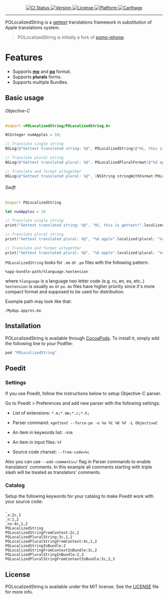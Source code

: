 <p align="center">
    <a href="https://travis-ci.org/hulab/POLocalizedString">
        <img src="http://img.shields.io/travis/hulab/POLocalizedString.svg?style=flat" alt="CI Status">
    </a>
    <a href="http://cocoapods.org/pods/POLocalizedString">
        <img src="https://img.shields.io/cocoapods/v/POLocalizedString.svg?style=flat" alt="Version">
    </a>
    <a href="http://cocoapods.org/pods/POLocalizedString">
        <img src="https://img.shields.io/cocoapods/l/POLocalizedString.svg?style=flat" alt="License">
    </a>
    <a href="http://cocoapods.org/pods/POLocalizedString">
        <img src="https://img.shields.io/cocoapods/p/POLocalizedString.svg?style=flat" alt="Platform">
    </a>
    <a href="https://github.com/Carthage/Carthage">
        <img src="https://img.shields.io/badge/Carthage-compatible-brightgreen.svg?style=flat" alt="Carthage">
    </a>
</p>

----------------

POLocalizedString is a [gettext](https://www.gnu.org/software/gettext/) translations framework in substitution of Apple translations system.

> POLocalizedString is initially a fork of [pomo-iphone](https://github.com/pronebird/pomo-iphone).

# Features

+ Supports **[mo](https://www.gnu.org/software/gettext/manual/html_node/MO-Files.html)** and **[po](https://www.gnu.org/savannah-checkouts/gnu/gettext/manual/html_node/PO-Files.html)** format.
+ Supports **plurals** forms.
+ Supports multiple Bundles.

## Basic usage

###### Objective-C
```objective-c
#import <POLocalizedString/POLocalizedString.h>

NSInteger numApples = 10;

// Translate single string
NSLog(@"Gettext translated string: %@", POLocalizedString(@"Hi, this is gettext!") );

// Translate plural string
NSLog(@"Gettext translated plural: %@", POLocalizedPluralFormat(@"%d apple", @"%d apples", numApples) );

// Translate and format altogether
NSLog(@"Gettext translated plural: %@", [NSString stringWithFormat:POLocalizedPluralFormat(@"%d apple", @"%d apples", numApples), numApples]);

```
###### Swift
```swift
@import POLocalizedString

let numApples = 10

// Translate single string
print("Gettext translated string: %@", "Hi, this is gettext!".localized);

// Translate plural string
print("Gettext translated plural: %@", "%d apple".localized(plural: "%d apples", n: numApples) );

// Translate and format altogether
print("Gettext translated plural: %@", "%d apple".localized(plural: "%d apples", n: numApples, with: numApples);

```

`POLocalizedString` looks for `.mo` or `.po` files with the following pattern:

`%app-bundle-path/%language.%extension`

where `%language` is a language two letter code (e.g. ru, en, es, etc..)
`%extension` is usually `mo` or `po`. `mo` files have higher priority since it's more compact format and supposed to be used for distribution.

Example path may look like that:

`/MyApp.app/es.mo`

## Installation

POLocalizedString is available through [CocoaPods](http://cocoapods.org). To install
it, simply add the following line to your Podfile:

```ruby
pod "POLocalizedString"
```

## Poedit

### Settings

If you use Poedit, follow the instructions below to setup Objective-C parser.

Go to Poedit > Preferences and add new parser with the following settings:

- List of extensions:
`*.m;*.mm;*.c;*.h;`

- Parser command:
`xgettext --force-po -o %o %C %K %F -L ObjectiveC`

- An item in keywords list:
`-k%k`

- An item in input files:
`%f`

- Source code charset:
`--from-code=%c`

Also you can use `--add-comments=/` flag in Parser commands to enable translators' comments. In this example all comments starting with triple slash will be treated as translators' comments.

### Catalog

Setup the following keywords for your catalog to make Poedit work with your source code:

```
_
_x:2c,1
_n:1,2
_nx:4c,1,2
POLocalizedString
POLocalizedStringFromContext:2c,1
POLocalizedPluralString:3c,1,2
POLocalizedPluralStringFromContext:4c,1,2
POLocalizedStringInBundle:2
POLocalizedStringFromContextInBundle:3c,2
POLocalizedPluralStringInBundle:2,3
POLocalizedPluralStringFromContextInBundle:5c,2,3
```

## License

POLocalizedString is available under the MIT license. See the [LICENSE](LICENSE) file for more info.
